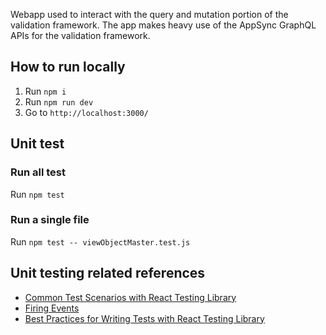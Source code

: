 Webapp used to interact with the query and mutation portion of the validation framework. The app makes heavy use of the AppSync GraphQL APIs for the validation framework.

## How to run locally

1. Run `npm i` 
2. Run `npm run dev`
3. Go to `http://localhost:3000/`


## Unit test

### Run all test

Run `npm test`

### Run a single file

Run `npm test -- viewObjectMaster.test.js`

## Unit testing related references

* [Common Test Scenarios with React Testing Library](https://react-testing-library-examples.netlify.app/)
* [Firing Events](https://testing-library.com/docs/dom-testing-library/api-events/)
* [Best Practices for Writing Tests with React Testing Library](https://claritydev.net/blog/improving-react-testing-library-tests#google_vignette)